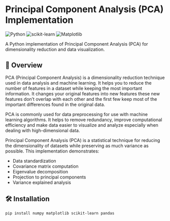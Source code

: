 # Principal Component Analysis (PCA) Implementation

![Python](https://img.shields.io/badge/Python-3.8%2B-blue)
![scikit-learn](https://img.shields.io/badge/scikit--learn-1.2.2-orange)
![Matplotlib](https://img.shields.io/badge/Matplotlib-3.7.1-red)

A Python implementation of Principal Component Analysis (PCA) for dimensionality reduction and data visualization.

## 📌 Overview
PCA (Principal Component Analysis) is a dimensionality reduction technique used in data analysis and machine learning. It helps you to reduce the number of features in a dataset while keeping the most important information. It changes your original features into new features these new features don’t overlap with each other and the first few keep most of the important differences found in the original data.

PCA is commonly used for data preprocessing for use with machine learning algorithms. It helps to remove redundancy, improve computational efficiency and make data easier to visualize and analyze especially when dealing with high-dimensional data.

Principal Component Analysis (PCA) is a statistical technique for reducing the dimensionality of datasets while preserving as much variance as possible. This implementation demonstrates:
- Data standardization
- Covariance matrix computation
- Eigenvalue decomposition
- Projection to principal components
- Variance explained analysis

## 🛠️ Installation
```bash
pip install numpy matplotlib scikit-learn pandas
